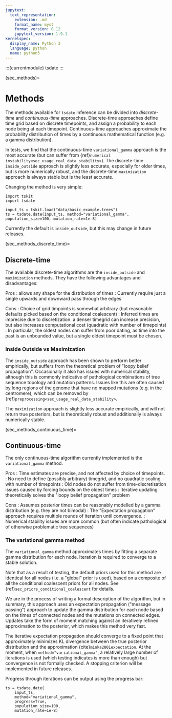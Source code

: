 ```yaml
---
jupytext:
  text_representation:
    extension: .md
    format_name: myst
    format_version: 0.12
    jupytext_version: 1.9.1
kernelspec:
  display_name: Python 3
  language: python
  name: python3
---
```


:::{currentmodule} tsdate
:::

(sec_methods)=

# Methods

The methods available for `tsdate` inference can be divided into _discrete-time_
and _continuous-time_ approaches. Discrete-time approaches define time grid based on
discrete timepoints, and assign a probability to each node being at
each timepoint. Continuous-time
approaches approximate the probability distribution of times by a continuous
mathematical function (e.g. a gamma distribution).

In tests, we find that the continuous-time `variational_gamma` approach is
the most accurate (but can suffer from {ref}`numerical instability<sec_usage_real_data_stability>`).
The discrete-time `inside_outside` approach is slightly less accurate, especially for older times,
but is more numerically robust, and the discrete-time `maximization` approach is
always stable but is the least accurate.

Changing the method is very simple:


```{code-cell} ipython3
import tskit
import tsdate

input_ts = tskit.load("data/basic_example.trees")
ts = tsdate.date(input_ts, method="variational_gamma", population_size=100, mutation_rate=1e-8)
```

Currently the default is `inside_outside`, but this may change in future releases.


(sec_methods_discrete_time)=

## Discrete-time

The available discrete-time algorithms are the `inside_outside` and `maximization` methods.
They have the following advantages and disadvantages:

Pros
: allows any shape for the distribution of times
: Currently require just a single upwards and downward pass through the edges

Cons
: Choice of grid timpoints is somewhat arbitrary (but reasonable defaults picked
    based on the conditional coalescent)
: Inferred times are imprecise due to discretization: a denser timegrid can increase
    precision, but also increases computational cost (quadratic with number of timepoints)
: In particular, the oldest nodes can suffer from poor dating, as time into the past
    is an unbounded value, but a single oldest timepoint must be chosen.

### Inside Outside vs Maximization

The `inside_outside` approach has been shown to perform better empirically, but
suffers from the theoretical problem of "loopy belief propagation". Occasionally
it also has issues with numerical stability, although this is commonly indicative
of pathological combinations of tree sequence topology and mutation patterns.
Issues like this are often caused by long regions of the genome that
have no mapped mutations (e.g. in the centromere), which can be removed by
{ref}`preprocessing<sec_usage_real_data_stability>`.

The `maximization` approach is slightly less accurate empirically,
and will not return true posteriors, but is theoretically robust and
additionally is always numerically stable.

(sec_methods_continuous_time)=

## Continuous-time

The only continuous-time algorithm currently implemented is the `variational_gamma`
method.

Pros
: Time estimates are precise, and not affected by choice of timepoints.
: No need to define (possibly arbitrary) timegrid, and no quadratic scaling
    with number of timepoints
: Old nodes do not suffer from time-discretisation issues caused by forcing
    bounds on the oldest times
: Iterative updating theoretically solves the "loopy belief propagation" problem

Cons
: Assumes posterior times can be reasonably modelled by a gamma distribution
    (e.g. they are not bimodal)
: The "Expectation propagation" approach requires multiple rounds of iteration
    until convergence.
: Numerical stability issues are more common (but often indicate pathological
    of otherwise problematic tree sequences)

### The variational gamma method

The `variational_gamma` method approximates times by fitting a separate gamma
distribution for each node. Iteration is required to converge
to a stable solution.

Note that as a result of testing, the default priors used for this method are
identical for all nodes (i.e. a "global" prior is used), based on a composite
of all the conditional coalescent priors for all nodes.
See {ref}`sec_priors_conditional_coalescent`
for details.

We are in the process of writing a formal description of the algorithm, but in
summary, this approach uses an expectation propagation ("message passing")
approach to update the gamma distribution for each node based on the times of connected
nodes and the mutations on connected edges. Updates take the form of moment matching
against an iteratively refined approximation to the posterior, which makes this method
very fast.

The iterative expectation propagation should converge to a fixed
point that approximately minimizes KL divergence between the true posterior
distribution and the approximation {cite}`minka2001expectation`.
At the moment, when `method="variational_gamma"`,
a relatively large number of iterations is used (which testing indicates is
more than enough) but convergence is not formally checked.
A stopping criterion will be implemented in future releases.

Progress through iterations can be output using the progress bar:

```{code-cell} ipython3
ts = tsdate.date(
    input_ts,
    method="variational_gamma",
    progress=True,
    population_size=100,
    mutation_rate=1e-8)
```